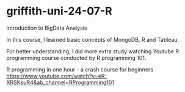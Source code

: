 # griffith-uni-24-07-R
Introduction to BigData Analysis

In this course, I learned basic concepts of MongoDB, R and Tableau.

For better understanding, I did more extra study watching Youtube R programming course conducted by R programming 101.

R programming in one hour - a crash course for beginners
https://www.youtube.com/watch?v=eR-XRSKsuR4&ab_channel=RProgramming101

